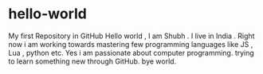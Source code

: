 # hello-world
My first Repository in GitHub
Hello world , I am Shubh . I live in India . Right now i am working towards mastering few programming languages like JS , Lua , python etc.
Yes i am passionate about computer programming. trying to learn something new through GitHub. bye world.
